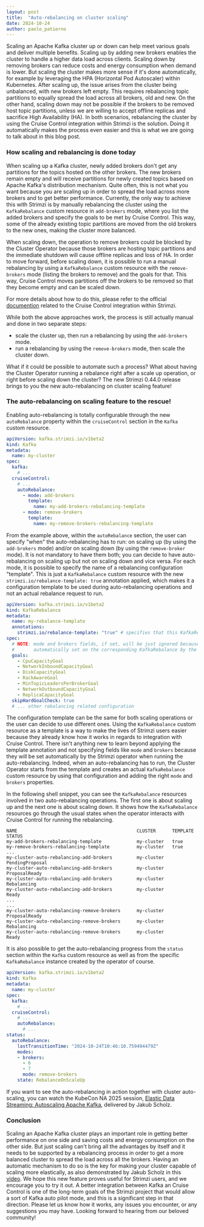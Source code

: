 ```yaml
---
layout: post
title:  "Auto-rebalancing on cluster scaling"
date: 2024-10-24
author: paolo_patierno
---
```


Scaling an Apache Kafka cluster up or down can help meet various goals and deliver multiple benefits.
Scaling up by adding new brokers enables the cluster to handle a higher data load across clients.
Scaling down by removing brokers can reduce costs and energy consumption when demand is lower.
But scaling the cluster makes more sense if it's done automatically, for example by leveraging the HPA (Horizontal Pod Autoscaler) within Kubernetes.
After scaling up, the issue arises from the cluster being unbalanced, with new brokers left empty.
This requires rebalancing topic partitions to equally spread the load across all brokers, old and new.
On the other hand, scaling down may not be possible if the brokers to be removed host topic partitions, unless we are willing to accept offline replicas and sacrifice High Availability (HA).
In both scenarios, rebalancing the cluster by using the Cruise Control integration within Strimzi is the solution.
Doing it automatically makes the process even easier and this is what we are going to talk about in this blog post.

<!--more-->

### How scaling and rebalancing is done today

When scaling up a Kafka cluster, newly added brokers don't get any partitions for the topics hosted on the other brokers.
The new brokers remain empty and will receive partitions for newly created topics based on Apache Kafka's distribution mechanism.
Quite often, this is not what you want because you are scaling up in order to spread the load across more brokers and to get better performance.
Currently, the only way to achieve this with Strimzi is by manually rebalancing the cluster using the `KafkaRebalance` custom resource in `add-brokers` mode, where you list the added brokers and specify the goals to be met by Cruise Control.
This way, some of the already existing topic partitions are moved from the old brokers to the new ones, making the cluster more balanced.

When scaling down, the operation to remove brokers could be blocked by the Cluster Operator because those brokers are hosting topic partitions and the immediate shutdown will cause offline replicas and loss of HA.
In order to move forward, before scaling down, it is possible to run a manual rebalancing by using a `KafkaRebalance` custom resource with the `remove-brokers` mode (listing the brokers to remove) and the goals for that.
This way, Cruise Control moves partitions off the brokers to be removed so that they become empty and can be scaled down.

For more details about how to do this, please refer to the official [documention](https://strimzi.io/docs/operators/latest/deploying#cruise-control-concepts-str) related to the Cruise Control integration within Strimzi.

While both the above approaches work, the process is still actually manual and done in two separate steps:

* scale the cluster up, then run a rebalancing by using the `add-brokers` mode.
* run a rebalancing by using the `remove-brokers` mode, then scale the cluster down.

What if it could be possible to automate such a process?
What about having the Cluster Operator running a rebalance right after a scale up operation, or right before scaling down the cluster?
The new Strimzi 0.44.0 release brings to you the new auto-rebalancing on cluster scaling feature!

### The auto-rebalancing on scaling feature to the rescue!

Enabling auto-rebalancing is totally configurable through the new `autoRebalance` property within the `cruiseControl` section in the `Kafka` custom resource.

```yaml
apiVersion: kafka.strimzi.io/v1beta2
kind: Kafka
metadata:
  name: my-cluster
spec:
  kafka:
    # ...
  cruiseControl:
    # ...
    autoRebalance:
      - mode: add-brokers
        template:
          name: my-add-brokers-rebalancing-template
      - mode: remove-brokers
        template:
          name: my-remove-brokers-rebalancing-template
```

From the example above, within the `autoRebalance` section, the user can specify "when" the auto-rebalancing has to run: on scaling up (by using the `add-brokers` mode) and/or on scaling down (by using the `remove-broker` mode).
It is not mandatory to have them both; you can decide to have auto-rebalancing on scaling up but not on scaling down and vice versa.
For each mode, it is possible to specify the name of a rebalancing configuration "template".
This is just a `KafkaRebalance` custom resource with the new `strimzi.io/rebalance-template: true` annotation applied, which makes it a configuration template to be used during auto-rebalancing operations and not an actual rebalance request to run.

```yaml
apiVersion: kafka.strimzi.io/v1beta2
kind: KafkaRebalance
metadata:
  name: my-rebalance-template
  annotations:
    strimzi.io/rebalance-template: "true" # specifies that this KafkaRebalance is a rebalance configuration template
spec:
  # NOTE: mode and brokers fields, if set, will be just ignored because they are
  #       automatically set on the corresponding KafkaRebalance by the operator
  goals:
    - CpuCapacityGoal
    - NetworkInboundCapacityGoal
    - DiskCapacityGoal
    - RackAwareGoal
    - MinTopicLeadersPerBrokerGoal
    - NetworkOutboundCapacityGoal
    - ReplicaCapacityGoal
  skipHardGoalCheck: true
  # ... other rebalancing related configuration
```

The configuration template can be the same for both scaling operations or the user can decide to use different ones.
Using the `KafkaRebalance` custom resource as a template is a way to make the lives of Strimzi users easier because they already know how it works in regards to integration with Cruise Control.
There isn't anything new to learn beyond applying the template annotation and not specifying fields like `mode` and `brokers` because they will be set automatically by the Strimzi operator when running the auto-rebalancing.
Indeed, when an auto-rebalancing has to run, the Cluster Operator starts from the template and creates an actual `KafkaRebalance` custom resource by using that configuration and adding the right `mode` and `brokers` properties.

In the following shell snippet, you can see the `KafkaRebalance` resources involved in two auto-rebalancing operations.
The first one is about scaling up and the next one is about scaling down.
It shows how the `KafkaRebalance` resources go through the usual states when the operator interacts with Cruise Control for running the rebalancing.

```shell
NAME                                            CLUSTER      TEMPLATE   STATUS
my-add-brokers-rebalancing-template             my-cluster   true       
my-remove-brokers-rebalancing-template          my-cluster   true       
...
my-cluster-auto-rebalancing-add-brokers         my-cluster              PendingProposal
my-cluster-auto-rebalancing-add-brokers         my-cluster              ProposalReady
my-cluster-auto-rebalancing-add-brokers         my-cluster              Rebalancing
my-cluster-auto-rebalancing-add-brokers         my-cluster              Ready
...
...
my-cluster-auto-rebalancing-remove-brokers      my-cluster              ProposalReady
my-cluster-auto-rebalancing-remove-brokers      my-cluster              Rebalancing
my-cluster-auto-rebalancing-remove-brokers      my-cluster              Ready
```

It is also possible to get the auto-rebalancing progress from the `status` section within the `Kafka` custom resource as well as from the specific `KafkaRebalance` instance created by the operator of course.

```yaml
apiVersion: kafka.strimzi.io/v1beta2
kind: Kafka
metadata:
  name: my-cluster
spec:
  kafka:
    # ...
  cruiseControl:
    # ...
    autoRebalance:
      # ...
status:
  autoRebalance:
    lastTransitionTime: "2024-10-24T10:46:10.759494479Z"
    modes:
    - brokers:
      - 6
      - 7
      mode: remove-brokers
    state: RebalanceOnScaleUp
```

If you want to see the auto-rebalancing in action together with cluster auto-scaling, you can watch the KubeCon NA 2025 session, [Elastic Data Streaming: Autoscaling Apache Kafka](https://www.youtube.com/watch?v=pj6eLTC2tv8), delivered by Jakub Scholz. 

### Conclusion

Scaling an Apache Kafka cluster plays an important role in getting better performance on one side and saving costs and energy consumption on the other side.
But just scaling can't bring all the advantages by itself and it needs to be supported by a rebalancing process in order to get a more balanced cluster to spread the load across all the brokers.
Having an automatic mechanism to do so is the key for making your cluster capable of scaling more elastically, as also demonstrated by Jakub Scholz in this [video](https://www.youtube.com/watch?v=b8JZpom-67I).
We hope this new feature proves useful for Strimzi users, and we encourage you to try it out.
A better integration between Kafka an Cruise Control is one of the long-term goals of the Strimzi project that would allow a sort of Kafka auto pilot mode, and this is a significant step in that direction.
Please let us know how it works, any issues you encounter, or any suggestions you may have.
Looking forward to hearing from our beloved community!
